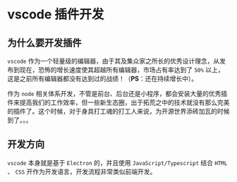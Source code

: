 # vscode 插件开发

## 为什么要开发插件

`vscode` 作为一个轻量级的编辑器，由于其及集众家之所长的优秀设计理念，从发布到现在，恐怖的增长速度使其超越所有编辑器，市场占有率达到了 `50%` 以上，这是之前所有编辑器都没有达到过的战绩！（**PS**：还在持续增长中）。

作为 `node` 相关体系开发，不管是前台、后台还是小程序，都会安装大量的优秀插件来提高我们的工作效率，但一些新生态圈，出于拓荒之中的技术就没有那么完美的插件了。这个时候，对于身具打工魂的打工人来说，为开源世界添砖加瓦的时候到了。。。

## 开发方向

`vscode` 本身就是基于 `Electron` 的，并且使用 `JavaScript/Typescript` 结合 `HTML` 、 `CSS` 开作为开发语言，开发流程非常类似前端开发。
